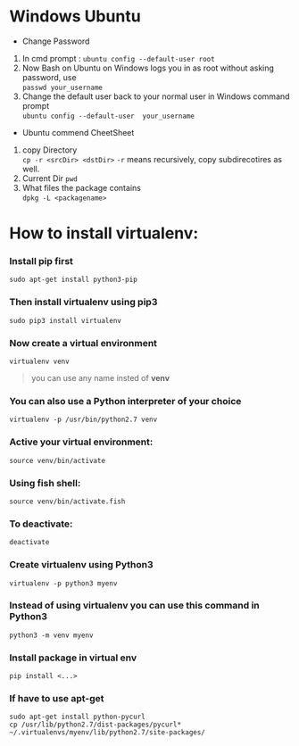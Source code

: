 # Windows Ubuntu
* Change Password<br>
1. In cmd prompt : 
`ubuntu config --default-user root`<br>
2. Now Bash on Ubuntu on Windows logs you in as root without asking password, use<br>
`passwd your_username`<br>
3. Change the default user back to your normal user in Windows command prompt <br>
`ubuntu config --default-user  your_username`

* Ubuntu commend CheetSheet
1. copy Directory<br>
`cp -r <srcDir> <dstDir>`
`-r` means recursively, copy subdirecotires as well.
2. Current Dir `pwd`
3. What files the package contains<br>
 `dpkg -L <packagename>`

# How to install virtualenv:

### Install **pip** first

    sudo apt-get install python3-pip

### Then install **virtualenv** using pip3

    sudo pip3 install virtualenv 

### Now create a virtual environment 

    virtualenv venv 

>you can use any name insted of **venv**

### You can also use a Python interpreter of your choice

    virtualenv -p /usr/bin/python2.7 venv
  
### Active your virtual environment:    
    
    source venv/bin/activate
    
### Using fish shell:    
    
    source venv/bin/activate.fish

### To deactivate:

    deactivate

### Create virtualenv using Python3
    virtualenv -p python3 myenv

### Instead of using virtualenv you can use this command in Python3
    python3 -m venv myenv

### Install package in virtual env
    
    pip install <...>

### If have to use apt-get 

    sudo apt-get install python-pycurl
    cp /usr/lib/python2.7/dist-packages/pycurl* ~/.virtualenvs/myenv/lib/python2.7/site-packages/
